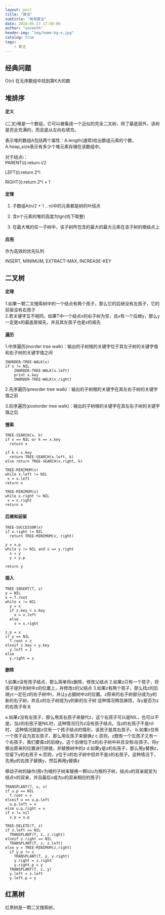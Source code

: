 ```yaml
---
layout: post
title: "算法"
subtitle: "常用算法"
date: 2018-05-27 17:50:00
author: "seventh"
header-img: "img/home-bg-o.jpg"
catalog: true
tags:
    - 算法
---
```


## 经典问题
O(n) 在无序数组中找到第K大的数

## 堆排序

#### 定义
(二叉)堆是一个数组，它可以被看成一个近似的完全二叉树，除了最底层外，该树是完全充满的，而且是从左向右填充。  

表示堆的数组A包括两个属性：A.length(通常)给出数组元素的个数，A.heap_size表示有多少个堆元素存储在该数组中。  

对于结点i：  
PARENT(i):return i/2

LEFT(i):return 2*i

RIGHT(i):return 2*i + 1

#### 定理
1. 子数组A(n/2 + 1 .. n)中的元素都是树的叶结点  

2. 含n个元素的堆的高度为lgn(向下取整)

3. 在最大堆的任一子树中，该子树所包含的最大的最大元素在该子树的根结点上  


#### 应用
作为高效的优先队列

INSERT, MINIMUM, EXTRACT-MAX, INCREASE-KEY




## 二叉树

#### 定理
1.如果一颗二叉搜索树中的一个结点有两个孩子，那么它的后继没有左孩子，它的前驱没有右孩子  
2.若关键字互不相同，如果T中一个结点x的右子树为空，且x有一个后继y，那么y一定是x的最底层祖先，并且其左孩子也是x的祖先  

#### 遍历
1.中序遍历(inorder tree walk)：输出的子树根的关键字位于其左子树的关键字值和右子树的关键字值之间  

~~~
INORDER—TREE-WALK(x)
if x != NIL
    INORDER-TREE-WALK(x.left)
    print x.key
    INORDER-TREE-WALK(x.right)
~~~

2.先序遍历(preorder tree walk)：输出的子树根的关键字在其左右子树的关键字值之前


3.后序遍历(postorder tree walk)：输出的子树根的关键字在其左右子树的关键字值之后

#### 搜索
~~~
TREE-SEARCH(x, k)
if x == NIL or k == x.key
  return x

if k < x.key
  return TREE-SEARCH(x.left, k)
else return TREE-SEARCH(x.right, k)
~~~

~~~
TREE-MINIMUM(x)
while x.left != NIL
 x = x.left
return x
~~~

~~~
TREE-MINIMUM(x)
while x.right != NIL
 x = x.right
return x
~~~

#### 后继和前驱

~~~
TREE-SUCCESSOR(x)
if x.right != NIL
  return TREE-MINIMUM(x, right)

y = x.p
while y != NIL and x == y.right
  x = y
  y = y.p

return y
~~~

#### 插入

~~~
TREE-INSERT(T, z)
y = NIL
x = T.root
while x != NIL
  y = x
  if z.key < x.key
    x = x.left
  else
    x = x.right

z.p = x
if y == NIL
  T.root = z
elseif z.key < y.key
  y.left = z
else
  y.right = z
~~~


#### 删除
1.如果z没有孩子结点，那么简单将z删除，修改父结点
2.如果z只有一个孩子，将孩子提升到树中z的位置上，并修改z的父结点
3.如果z有两个孩子，那么找z的后继y(一定在z的右子树中)，并让y占据树中z的位置。z原来的右子树部分成为y的新的右子树，并且z的左子树成为y的新的左子树
  这种情况稍显麻烦，与y是否为z的右孩子有关  
  
  a.如果z没有左孩子，那么用其右孩子来替代z，这个右孩子可以是NIL，也可以不是。当z的右孩子是NIL时，这种情况归为z没有孩子结点。当z的右孩子不是nil时，
    这种情况就是z仅有一个孩子结点的情形，该孩子是其右孩子。
  b.如果z仅有一个孩子且为其左孩子，那么用左孩子来替换z
  c.否则，z既有一个左孩子又有一个右孩子，我们要查z的后继y，这个后继位于z的右子树中并且没有i左孩子。将y移出原来的位置进行拼接，并替换树中的z
  d.如果y是z的右孩子，那么用y替换z，仅留下y的右孩子
  e.否则，y位于z的右子树中但并不是z的右孩子。这种情况下，先用y的右孩子替换y，然后再用y替换z


移动子树的操作(用v为根的子树来替换一颗以u为根的子树，结点u的双亲就变为结点v的双亲，并且最后v成为u的双亲相应的孩子)
~~~
TRANSPLANT(T, u, v)
if u.p == NIL
  T.root = v
elseif u == u.p.left
  u.p.left = v
else u.p.right = v
if v != nil
  v.p = u.p
~~~

~~~
TREE-DELETE(T, z)
if z.left == NIL
  TRANSPLANT(T, z, z.right)
elseif z.right == NIL
  TRANSPLANT(T, z, z.left)
else y = TREE-MINIMUM(z,right)
  if y.p != z
    TRANSPLANT(T, y, y.right)
    y.right = z.right
    y.right.p = y
  TRANSPLANT(T, z, y)
  y.left = z.left
  y.left.p = y
~~~


## 红黑树

红黑树是一颗二叉搜索树，
